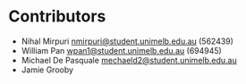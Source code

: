 # Contributors  
 * Nihal Mirpuri nmirpuri@student.unimelb.edu.au (562439)  
 * William Pan wpan1@student.unimelb.edu.au (694945)  
 * Michael De Pasquale mechaeld2@student.unimelb.edu.au  
 * Jamie Grooby  
